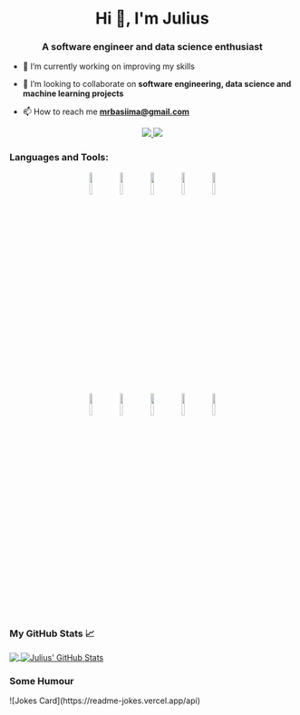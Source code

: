 <h1 align="center">Hi 👋, I'm Julius</h1>
<h3 align="center">A software engineer and data science enthusiast</h3>

- 🔭 I’m currently working on improving my skills

- 👯 I’m looking to collaborate on **software engineering, data science and machine learning projects**

- 📫 How to reach me **mrbasiima@gmail.com**

<p align="center">
  <a href="https://twitter.com/mrbasiima">
   <img src="https://img.shields.io/badge/Twitter-blue?label=Twitter&logo=Twitter&style=for-the-badge" />
  </a>
  
  <a href="https://www.linkedin.com/in/mrbasiima/">
    <img src="https://img.shields.io/badge/LinkedIn-blue?label=LinkedIn&logo=LinkedIn&style=for-the-badge" />
  </a>

</p>

<h3 align="left">Languages and Tools:</h3>
<p align="center">
<code><img width="10%" src="https://www.vectorlogo.zone/logos/python/python-ar21.svg"></code>
<code><img width="10%" src="https://www.vectorlogo.zone/logos/jupyter/jupyter-ar21.svg"></code>
<code><img width="10%" src="https://www.vectorlogo.zone/logos/w3_css/w3_css-ar21.svg"></code>
<code><img width="10%" src="https://www.vectorlogo.zone/logos/javascript/javascript-ar21.svg"></code>
<code><img width="10%" src="https://www.vectorlogo.zone/logos/vuejs/vuejs-ar21.svg"></code>
<br />
<code><img width="10%" src="https://www.vectorlogo.zone/logos/mysql/mysql-ar21.svg"></code>
<code><img width="10%" src="https://www.vectorlogo.zone/logos/git-scm/git-scm-ar21.svg"></code>
<code><img width="10%" src="https://www.vectorlogo.zone/logos/github/github-ar21.svg"></code>
<code><img width="10%" src="https://www.vectorlogo.zone/logos/php/php-ar21.svg"></code>
<code><img width="10%" src="https://www.vectorlogo.zone/logos/laravel/laravel-ar21.svg"></code>
</p>

<h3>My GitHub Stats &#x1f4c8;</h3>

<a href="https://github.com/basiima/basiima">
  <img align="center" src="https://github-readme-stats.vercel.app/api/top-langs/?username=basiima&hide=java,html&title_color=ffffff&text_color=c9cacc&icon_color=2bbc8a&bg_color=1d1f21" />
</a>
<a href="https://github.com/basiima">
  <img align="center" src="https://github-readme-stats.vercel.app/api?username=basiima&show_icons=true&line_height=27&count_private=true&title_color=ffffff&text_color=c9cacc&icon_color=2bbc8a&bg_color=1d1f21" alt="Julius' GitHub Stats" />
</a>

<br>
<h3>Some Humour</h3>
<span align="center">![Jokes Card](https://readme-jokes.vercel.app/api)</span>
